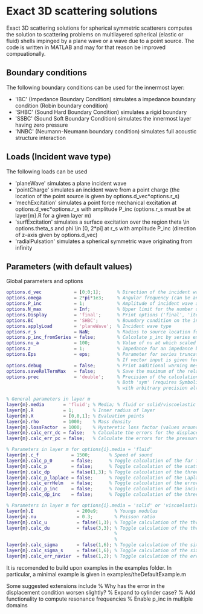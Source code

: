 # Exact 3D scattering solutions
Exact 3D scattering solutions for spherical symmetric scatterers computes the solution to scattering problems on multilayered spherical (elastic or fluid) shells impinged by a plane wave or a wave due to a point source. The code is written in MATLAB and may for that reason be improved compuationally.

## Boundary conditions
The following boundary conditions can be used for the innermost layer:
- 'IBC' (Impedance Boundary Condition) simulates a impedance boundary condition (Robin boundary condition)
- 'SHBC' (Sound Hard Boundary Condition) simulates a rigid boundary
- 'SSBC' (Sound Soft Boundary Condition) simulates the innermost layer having zero pressure
- 'NNBC' (Neumann-Neumann boundary condition) simulates full acoustic structure interaction

## Loads (Incident wave type)
The following loads can be used
- 'planeWave' simulates a plane incident wave
- 'pointCharge' simulates an incident wave from a point charge (the location of the point source is given by options.d_vec*options.r_s)
- 'mechExcitation' simulates a point force mechanical excitation at options.d_vec*options.r_s with amplitude P_inc (options.r_s must be at layer{m}.R for a given layer m)
- 'surfExcitation' simulates a surface excitation over the region theta \in options.theta_s and phi \in [0, 2*pi] at r_s with amplitude P_inc (direction of z-axis given by options.d_vec)
- 'radialPulsation' simulates a spherical symmetric wave originating from infinity

## Parameters (with default values)
Global parameters and options
```Matlab
options.d_vec            = [0;0;1];      % Direction of the incident wave
options.omega            = 2*pi*1e3;     % Angular frequency (can be an array of angular frequencies)
options.P_inc            = 1;            % Amplitude of incident wave at the origin. P_inc can be given as a function handle P_inc(omega) where omega is the angular frequency
options.N_max            = Inf;          % Upper limit for the number of terms in the series
options.Display          = 'final';      % Print options ('final', 'iter' or 'none')
options.BC               = 'SHBC';       % Boundary condition on the inermost layer 'SSBC' (Sound soft boundary condition), 'NNBC' (Neumann-Neumann boundary condition) 
options.applyLoad        = 'planeWave';  % Incident wave type
options.r_s              = NaN;          % Radius to source location for point charge incident waves
options.p_inc_fromSeries = false;        % Calculate p_inc by series expansions (in terms of Bessel functions)
options.nu_a             = 100;          % Value of nu at which scaled asymptotic expansions are used in bessel_c (set nu_a = -1 to turn off scaling)
options.z                = 1;            % Impedance for an impedance boundary condition
options.Eps              = eps;          % Parameter for series truncation. The summation are terminated whenever the relative contribution of the given term is less then Eps. 
                                         % If vector input is given for either X or omega, the maximal relative contribution of the given term is compared with Eps
options.debug            = false;        % Print additional warning messages
options.saveRelTermMax   = false;        % Save the maximum of the relative terms added to the series
options.prec             = 'double';     % Precision of the calculations (default: 'double'). 
                                         % Both 'sym' (requires Symbolic Math Toolbox in MATLAB) and 'mp' (requires Advanpix toolbox: https://www.advanpix.com/) are supported, 
                                         % with arbitrary precision altered by Digits and mp.Digits, respectively

% General parameters in layer m
layer{m}.media       = 'fluid'; % Media; % fluid or solid/viscoelastic (Helmholtz equation or Navier equation)
layer{m}.R           = 1;       % Inner radius of layer
layer{m}.X           = [0,0,1]; % Evaluation points
layer{m}.rho         = 1000;    % Mass density
layer{m}.lossFactor  = 1000;    % Hysteretic loss factor (values around 0.001 for lightly damped materials, values around 0.01 for moderately damped materials and values around 0.1 for heavily damped materials)
layer{m}.calc_err_dc = false;   % Calculate the errors for the displacement conditions
layer{m}.calc_err_pc = false;   % Calculate the errors for the pressure conditions

% Parameters in layer m for options{i}.media = 'fluid'
layer{m}.c_f          	= 1500;       % Speed of sound
layer{m}.calc_p_0       = false;      % Toggle calculation of the far field pattern
layer{m}.calc_p       	= false;      % Toggle calculation of the scattered pressure
layer{m}.calc_dp      	= false(1,3); % Toggle calculation of the three components of the gradient of the pressure
layer{m}.calc_p_laplace	= false;      % Toggle calculation of the Laplace operator of the scattered pressure fields
layer{m}.calc_errHelm	= false;      % Toggle calculation of the errors for the Helmholtz equation
layer{m}.calc_p_inc	    = false;      % Toggle calculation of the incident pressure
layer{m}.calc_dp_inc	= false;      % Toggle calculation of the three components of the gradient of the incident pressure

% Parameters in layer m for options{i}.media = 'solid' or 'viscoelastic'
layer{m}.E                = 200e9;      % Youngs modulus
layer{m}.nu               = 0.3;        % Poisson ratio
layer{m}.calc_u           = false(1,3); % Toggle calculation of the three components of the displacement
layer{m}.calc_du          = false(3,3); % Toggle calculation of the three cartesian derivatives of the three components of the displacement [du_xdx du_xdy du_xdz; 
                                        %                                                                                                    du_ydx du_ydy du_ydz; 
                                        %                                                                                                    du_zdx du_zdy du_zdz]
layer{m}.calc_sigma       = false(1,6); % Toggle calculation of the six components of the stress field (cartesian coordinates) [sigma_xx sigma_yy sigma_zz sigma_yz sigma_xz sigma_xy]
layer{m}.calc_sigma_s     = false(1,6); % Toggle calculation of the six components of the stress field (spherical coordinates) [sigma_rr sigma_tt sigma_pp sigma_tp sigma_rp sigma_rt]
layer{m}.calc_err_navier  = false(1,2); % Toggle calculation of the errors for the Navier equation
```

It is recomended to build upon examples in the examples folder. In particular, a minimal example is given in examples/theDefaultExample.m

Some suggested extensions include
% Why has the error in the displacement condition worsen slightly?
% Expand to cylinder case?
% Add functionality to compute resonance frequencies
% Enable p_inc in multiple domains


